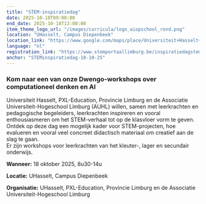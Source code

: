 ```yaml
---
title: "STEM-inspiratiedag"
date: 2025-10-18T09:00:00
end_date: 2025-10-18T13:00:00
item_theme_logo_url: "/images/curricula/logo_aiopschool_rond.png"
location: "UHasselt, Campus Diepenbeek"
location_link: "https://www.google.com/maps/place/Universiteit+Hasselt+-+Campus+Diepenbeek/@50.9252863,5.3922537,17z/data=!3m1!4b1!4m6!3m5!1s0x47c120f84af81d05:0x4e83a54cfe2bcb98!8m2!3d50.9252863!4d5.3922537!16s%2Fg%2F1ttp9fyj?entry=ttu&g_ep=EgoyMDI1MDUwNy4wIKXMDSoASAFQAw%3D%3D"
language: "nl"
registration_link: "https://www.stemportaallimburg.be/inspiratiedagstem"
anchor: "STEMinspiratiedag-18-10-25"
---
```

### Kom naar een van onze Dwengo-workshops over computationeel denken en AI
Universiteit Hasselt, PXL-Education, Provincie Limburg en de Associatie Universiteit-Hogeschool Limburg (AUHL) willen, 
samen met leerkrachten en pedagogische begeleiders, leerkrachten inspireren en vooral enthousiasmeren om het STEM-verhaal tot op de klasvloer vorm te geven. <br>
Ontdek op deze dag een mogelijk kader voor STEM-projecten, hoe evalueren en vooral veel concreet didactisch materiaal om creatief aan de slag te gaan.<br>
Er zijn workshops voor leerkrachten van het kleuter-, lager en secundair onderwijs.

**Wanneer:** 18 oktober 2025, 8u30-14u

**Locatie:** UHasselt, Campus Diepenbeek

**Organisatie:** UHasselt, PXL-Education, Provincie Limburg en de Associatie Universiteit-Hogeschool Limburg



